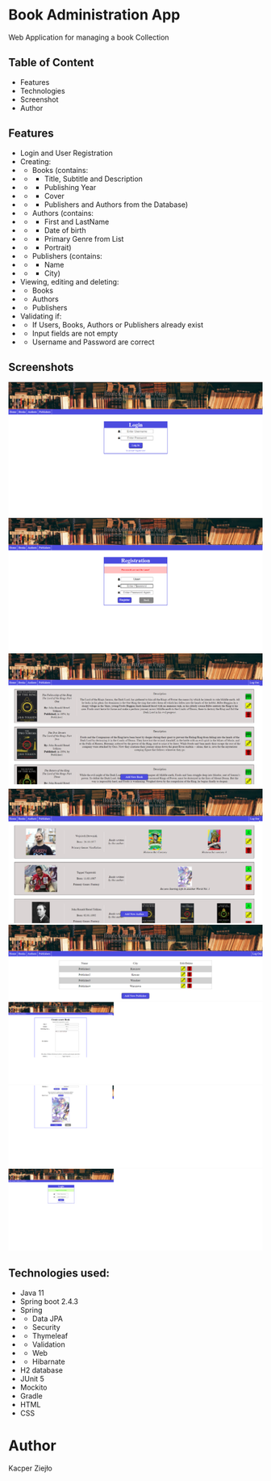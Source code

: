 # Book Administration App
Web Application for managing a book Collection

## Table of Content
- Features
- Technologies
- Screenshot
- Author

## Features
- Login and User Registration
- Creating:
- - Books (contains:
- - - Title, Subtitle and Description
- - - Publishing Year
- - - Cover
- - - Publishers and Authors from the Database)
- - Authors (contains:
- - - First and LastName
- - - Date of birth
- - - Primary Genre from List
- - - Portrait)
- - Publishers (contains:
- - - Name
- - - City)
- Viewing, editing and deleting:
- - Books
- - Authors
- - Publishers
- Validating if:
- - If Users, Books, Authors or Publishers already exist
- - Input fields are not empty
- - Username and Password are correct

## Screenshots

![Login Page](/src/main/resources/static/img/GithubScreens/Login.png)
![Registration Page](/src/main/resources/static/img/GithubScreens/Registration.png)
![Book Catalog](/src/main/resources/static/img/GithubScreens/Books.png)
![Author List](/src/main/resources/static/img/GithubScreens/Authors.png)
![Publisher List](/src/main/resources/static/img/GithubScreens/Publishers.png)
![Add Book 1](/src/main/resources/static/img/GithubScreens/AddBook1.png)
![Add Book 2](/src/main/resources/static/img/GithubScreens/AddBook2.png)
![Logout Page](/src/main/resources/static/img/GithubScreens/LogOut.png)

## Technologies used:
- Java 11
- Spring boot 2.4.3
- Spring 
- - Data JPA
- - Security
- - Thymeleaf
- - Validation
- - Web
- - Hibarnate
- H2 database
- JUnit 5
- Mockito
- Gradle
- HTML
- CSS

# Author
Kacper Ziejło
